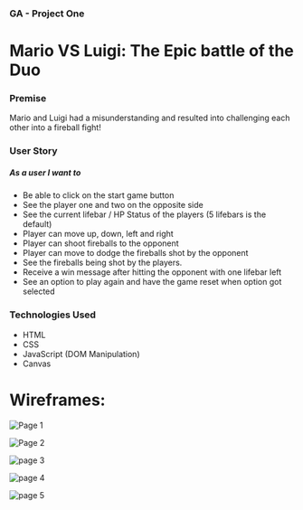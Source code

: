 ### GA - Project One

# Mario VS Luigi: The Epic battle of the Duo

### Premise

Mario and Luigi had a misunderstanding and resulted into challenging each other into a fireball fight!

### User Story

##### As a user I want to

- Be able to click on the start game button
- See the player one and two on the opposite side
- See the current lifebar / HP Status of the players (5 lifebars is the default)
- Player can move up, down, left and right
- Player can shoot fireballs to the opponent
- Player can move to dodge the fireballs shot by the opponent
- See the fireballs being shot by the players.
- Receive a win message after hitting the opponent with one lifebar left
- See an option to play again and have the game reset when option got selected

### Technologies Used

- HTML
- CSS
- JavaScript (DOM Manipulation)
- Canvas

# Wireframes:

![Page 1](https://user-images.githubusercontent.com/42398487/169837028-52f56554-d42c-47df-81a0-348c40e4c7ba.png)


![Page 2](https://user-images.githubusercontent.com/42398487/170131081-2f988661-ebe6-477c-915a-947e3df1acc0.png)


![page 3](https://user-images.githubusercontent.com/42398487/170131112-76a53e19-f364-43fa-ae37-96ed90170cee.png)


![page 4](https://user-images.githubusercontent.com/42398487/170131969-35339b3d-8c75-47ca-9342-49fba62d23d4.png)


![page 5](https://user-images.githubusercontent.com/42398487/170131984-4f539ebb-f085-4894-a047-ddb511f9205f.png)
